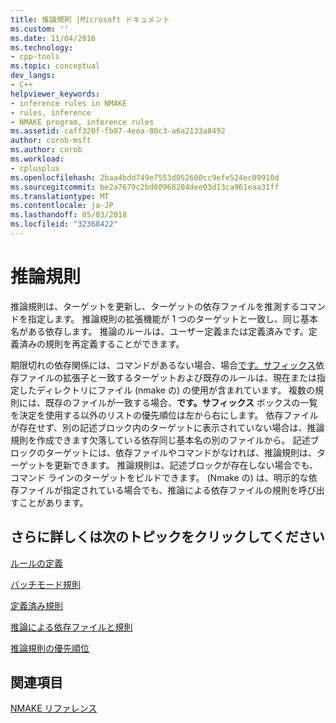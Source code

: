 ```yaml
---
title: 推論規則 |Microsoft ドキュメント
ms.custom: ''
ms.date: 11/04/2016
ms.technology:
- cpp-tools
ms.topic: conceptual
dev_langs:
- C++
helpviewer_keywords:
- inference rules in NMAKE
- rules, inference
- NMAKE program, inference rules
ms.assetid: caff320f-fb07-4eea-80c3-a6a2133a8492
author: corob-msft
ms.author: corob
ms.workload:
- cplusplus
ms.openlocfilehash: 2baa4bdd749e7553d052600cc9efe524ec09910d
ms.sourcegitcommit: be2a7679c2bd80968204dee03d13ca961eaa31ff
ms.translationtype: MT
ms.contentlocale: ja-JP
ms.lasthandoff: 05/03/2018
ms.locfileid: "32368422"
---
```

# <a name="inference-rules"></a>推論規則
推論規則は、ターゲットを更新し、ターゲットの依存ファイルを推測するコマンドを指定します。 推論規則の拡張機能が 1 つのターゲットと一致し、同じ基本名がある依存します。 推論のルールは、ユーザー定義または定義済みです。定義済みの規則を再定義することができます。  
  
 期限切れの依存関係には、コマンドがあるない場合、場合[です。サフィックス](../build/dot-directives.md)依存ファイルの拡張子と一致するターゲットおよび既存のルールは、現在または指定したディレクトリにファイル (nmake の) の使用が含まれています。 複数の規則には、既存のファイルが一致する場合、**です。サフィックス** ボックスの一覧を決定を使用する以外のリストの優先順位は左から右にします。 依存ファイルが存在せず、別の記述ブロック内のターゲットに表示されていない場合は、推論規則を作成できます欠落している依存同じ基本名の別のファイルから。 記述ブロックのターゲットには、依存ファイルやコマンドがなければ、推論規則は、ターゲットを更新できます。 推論規則は、記述ブロックが存在しない場合でも、コマンド ラインのターゲットをビルドできます。 (Nmake の) は、明示的な依存ファイルが指定されている場合でも、推論による依存ファイルの規則を呼び出すことがあります。  
  
## <a name="what-do-you-want-to-know-more-about"></a>さらに詳しくは次のトピックをクリックしてください  
 [ルールの定義](../build/defining-a-rule.md)  
  
 [バッチモード規則](../build/batch-mode-rules.md)  
  
 [定義済み規則](../build/predefined-rules.md)  
  
 [推論による依存ファイルと規則](../build/inferred-dependents-and-rules.md)  
  
 [推論規則の優先順位](../build/precedence-in-inference-rules.md)  
  
## <a name="see-also"></a>関連項目  
 [NMAKE リファレンス](../build/nmake-reference.md)